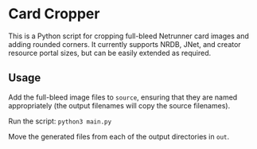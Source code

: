 # Card Cropper

This is a Python script for cropping full-bleed Netrunner card images and adding rounded corners. It currently supports NRDB, JNet, and creator resource portal sizes, but can be easily extended as required.

## Usage

Add the full-bleed image files to `source`, ensuring that they are named appropriately (the output filenames will copy the source filenames).

Run the script: `python3 main.py`

Move the generated files from each of the output directories in `out`.

